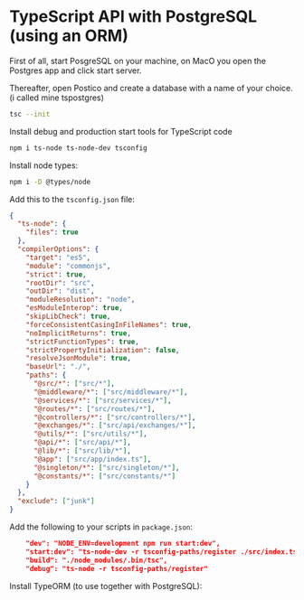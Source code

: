 # TypeScript API with PostgreSQL (using an ORM)

First of all, start PosgreSQL on your machine, on MacO you open the Postgres app and click start server.

Thereafter, open Postico and create a database with a name of your choice. (i called mine tspostgres)

```bash
tsc --init
```

Install debug and production start tools for TypeScript code

```bash
npm i ts-node ts-node-dev tsconfig
```

Install node types:

```bash
npm i -D @types/node
```

Add this to the `tsconfig.json` file:

```json
{
  "ts-node": {
    "files": true
  },
  "compilerOptions": {
    "target": "es5",
    "module": "commonjs",
    "strict": true,
    "rootDir": "src",
    "outDir": "dist",
    "moduleResolution": "node",
    "esModuleInterop": true,
    "skipLibCheck": true,
    "forceConsistentCasingInFileNames": true,
    "noImplicitReturns": true,
    "strictFunctionTypes": true,
    "strictPropertyInitialization": false,
    "resolveJsonModule": true,
    "baseUrl": "./",
    "paths": {
      "@src/*": ["src/*"],
      "@middleware/*": ["src/middleware/*"],
      "@services/*": ["src/services/*"],
      "@routes/*": ["src/routes/*"],
      "@controllers/*": ["src/controllers/*"],
      "@exchanges/*": ["src/api/exchanges/*"],
      "@utils/*": ["src/utils/*"],
      "@api/*": ["src/api/*"],
      "@lib/*": ["src/lib/*"],
      "@app": ["src/app/index.ts"],
      "@singleton/*": ["src/singleton/*"],
      "@constants/*": ["src/constants/*"]
    }
  },
  "exclude": ["junk"]
}
```

Add the following to your scripts in `package.json`:

```json
    "dev": "NODE_ENV=development npm run start:dev",
    "start:dev": "ts-node-dev -r tsconfig-paths/register ./src/index.ts",
    "build": "./node_modules/.bin/tsc",
    "debug": "ts-node -r tsconfig-paths/register"
```

Install TypeORM (to use together with PostgreSQL):

```bash

```
